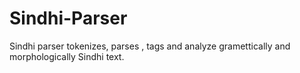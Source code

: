 # Sindhi-Parser
Sindhi parser  tokenizes, parses , tags and analyze gramettically and morphologically Sindhi text.
